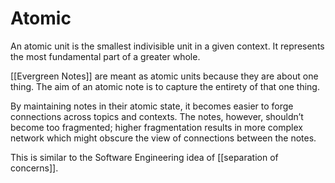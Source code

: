 # Atomic
An atomic unit is the smallest indivisible unit in a given context. It represents the most fundamental part of a greater whole.

[[Evergreen Notes]] are meant as atomic units because they are about one thing. The aim of an atomic note is to capture the entirety of that one thing.

By maintaining notes in their atomic state, it becomes easier to forge connections across topics and contexts. The notes, however, shouldn’t become too fragmented; higher fragmentation results in more complex network which might obscure the view of connections between the notes.

This is similar to the Software Engineering idea of [[separation of concerns]].